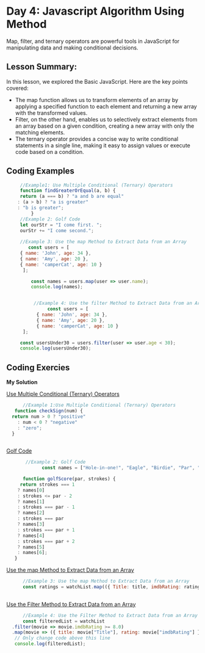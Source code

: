 # Day 4: Javascript Algorithm Using Method
Map, filter, and ternary operators are powerful tools in JavaScript for manipulating data and making conditional decisions.


## Lesson Summary:
In this lesson, we explored the Basic JavaScript. Here are the key points covered:
* The map function allows us to transform elements of an array by applying a specified function to each element and returning a new array with the transformed values.
* Filter, on the other hand, enables us to selectively extract elements from an array based on a given condition, creating a new array with only the matching elements.
* The ternary operator provides a concise way to write conditional statements in a single line, making it easy to assign values or execute code based on a condition.
   
## Coding Examples
```jsx
     //Example1: Use Multiple Conditional (Ternary) Operators
     function findGreaterOrEqual(a, b) {
     return (a === b) ? "a and b are equal" 
    : (a > b) ? "a is greater" 
    : "b is greater";
         }
     //Example 2: Golf Code
     let ourStr = "I come first. ";
     ourStr += "I come second.";
     
     //Example 3: Use the map Method to Extract Data from an Array
        const users = [
     { name: 'John', age: 34 },
     { name: 'Amy', age: 20 },
     { name: 'camperCat', age: 10 }
      ];

         const names = users.map(user => user.name);
         console.log(names);


          //Example 4: Use the filter Method to Extract Data from an Array
               const users = [
           { name: 'John', age: 34 },
           { name: 'Amy', age: 20 },
           { name: 'camperCat', age: 10 }
      ];

     const usersUnder30 = users.filter(user => user.age < 30);
     console.log(usersUnder30); 

```
## Coding Exercies
  **My Solution**   

[Use Multiple Conditional (Ternary) Operators](https://www.freecodecamp.org/learn/javascript-algorithms-and-data-structures/basic-javascript/use-multiple-conditional-ternary-operators)

```jsx
      //Example 1:Use Multiple Conditional (Ternary) Operators
   function checkSign(num) {
  return num > 0 ? "positive"
    : num < 0 ? "negative"
    : "zero";
  }
     
```
[Golf Code](https://www.freecodecamp.org/learn/javascript-algorithms-and-data-structures/basic-javascript/golf-code)
```jsx
       //Example 2: Golf Code
             const names = ["Hole-in-one!", "Eagle", "Birdie", "Par", "Bogey", "Double Bogey", "Go Home!"];

      function golfScore(par, strokes) {
     return strokes === 1
    ? names[0]
    : strokes <= par - 2
    ? names[1]
    : strokes === par - 1
    ? names[2]
    : strokes === par
    ? names[3]
    : strokes === par + 1
    ? names[4]
    : strokes === par + 2
    ? names[5]
    : names[6];
   }
```
[Use the map Method to Extract Data from an Array](https://www.freecodecamp.org/learn/javascript-algorithms-and-data-structures/functional-programming/use-the-map-method-to-extract-data-from-an-array)
```jsx
      //Example 3: Use the map Method to Extract Data from an Array
      const ratings = watchList.map(({ Title: title, imdbRating: rating }) => ({title, rating}));
     
```
[Use the Filter Method to Extract Data from an Array](https://forum.freecodecamp.org/t/freecodecamp-challenge-guide-use-the-filter-method-to-extract-data-from-an-array/18179)
```jsx
      //Example 4: Use the Filter Method to Extract Data from an Array
      const filteredList = watchList
  .filter(movie => movie.imdbRating >= 8.0)
  .map(movie => ({ title: movie["Title"], rating: movie["imdbRating"] }));
   // Only change code above this line
   console.log(filteredList);
     
```
